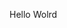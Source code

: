 Hello Wolrd















































































































































































































































































































































































































































































































































































































































































































































































































































































































































































































































































































































































































































































































































































































































































































































































































































































































































































































































































































































































































































































































































































































































































































































































































